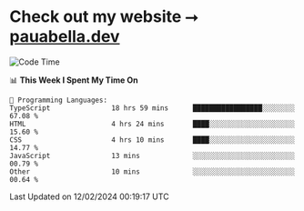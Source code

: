 # Check out my website ⭢ [pauabella.dev](https://pauabella.dev)

<!--START_SECTION:waka-->
![Code Time](http://img.shields.io/badge/Code%20Time-2%2C982%20hrs%2036%20mins-blue)

📊 **This Week I Spent My Time On** 

```text
💬 Programming Languages: 
TypeScript               18 hrs 59 mins      █████████████████░░░░░░░░   67.08 % 
HTML                     4 hrs 24 mins       ████░░░░░░░░░░░░░░░░░░░░░   15.60 % 
CSS                      4 hrs 10 mins       ████░░░░░░░░░░░░░░░░░░░░░   14.77 % 
JavaScript               13 mins             ░░░░░░░░░░░░░░░░░░░░░░░░░   00.79 % 
Other                    10 mins             ░░░░░░░░░░░░░░░░░░░░░░░░░   00.64 % 
```


 Last Updated on 12/02/2024 00:19:17 UTC
<!--END_SECTION:waka-->

